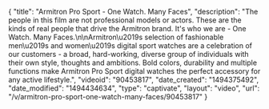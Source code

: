 {
    "title": "Armitron Pro Sport - One Watch. Many Faces",
    "description": "The people in this film are not professional models or actors. These are the kinds of real people that drive the Armitron brand. It's who we are - One Watch. Many Faces.\n\nArmitron\u2019s selection of fashionable men\u2019s and women\u2019s digital sport watches are a celebration of our customers - a broad, hard-working, diverse group of individuals with their own style, thoughts and ambitions.  Bold colors, durability and multiple functions make Armitron Pro Sport digital watches the perfect accessory for any active lifestyle.",
    "videoid": "90453817",
    "date_created": "1494375492",
    "date_modified": "1494434634",
    "type": "captivate",
    "layout": "video",
    "url": "\/v\/armitron-pro-sport-one-watch-many-faces\/90453817"
}